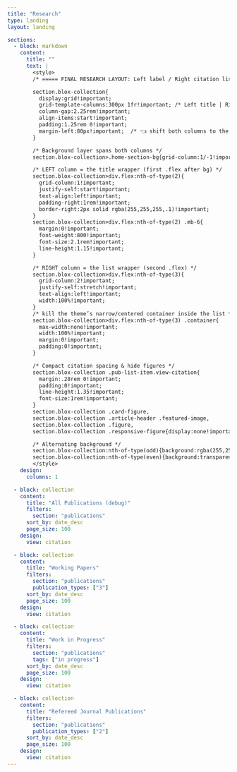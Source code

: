 ```yaml
---
title: "Research"
type: landing
layout: landing

sections:
  - block: markdown
    content:
      title: ""
      text: |
        <style>
        /* ===== FINAL RESEARCH LAYOUT: Left label / Right citation list ===== */

        section.blox-collection{
          display:grid!important;
          grid-template-columns:300px 1fr!important; /* Left title | Right list */
          column-gap:2.25rem!important;
          align-items:start!important;
          padding:1.25rem 0!important;
          margin-left:80px!important;  /* 👈 shift both columns to the right */
        }

        /* Background layer spans both columns */
        section.blox-collection>.home-section-bg{grid-column:1/-1!important}

        /* LEFT column = the title wrapper (first .flex after bg) */
        section.blox-collection>div.flex:nth-of-type(2){
          grid-column:1!important;
          justify-self:start!important;
          text-align:left!important;
          padding-right:1rem!important;
          border-right:2px solid rgba(255,255,255,.1)!important;
        }
        section.blox-collection>div.flex:nth-of-type(2) .mb-6{
          margin:0!important;
          font-weight:800!important;
          font-size:2.1rem!important;
          line-height:1.15!important;
        }

        /* RIGHT column = the list wrapper (second .flex) */
        section.blox-collection>div.flex:nth-of-type(3){
          grid-column:2!important;
          justify-self:stretch!important;
          text-align:left!important;
          width:100%!important;
        }
        /* kill the theme’s narrow/centered container inside the list */
        section.blox-collection>div.flex:nth-of-type(3) .container{
          max-width:none!important;
          width:100%!important;
          margin:0!important;
          padding:0!important;
        }

        /* Compact citation spacing & hide figures */
        section.blox-collection .pub-list-item.view-citation{
          margin:.28rem 0!important;
          padding:0!important;
          line-height:1.35!important;
          font-size:1rem!important;
        }
        section.blox-collection .card-figure,
        section.blox-collection .article-header .featured-image,
        section.blox-collection .figure,
        section.blox-collection .responsive-figure{display:none!important}

        /* Alternating background */
        section.blox-collection:nth-of-type(odd){background:rgba(255,255,255,.03)!important}
        section.blox-collection:nth-of-type(even){background:transparent!important}
        </style>
    design:
      columns: 1

  - block: collection
    content:
      title: "All Publications (debug)"
      filters:
        section: "publications"
      sort_by: date_desc
      page_size: 100
    design:
      view: citation

  - block: collection
    content:
      title: "Working Papers"
      filters:
        section: "publications"
        publication_types: ["3"]
      sort_by: date_desc
      page_size: 100
    design:
      view: citation

  - block: collection
    content:
      title: "Work in Progress"
      filters:
        section: "publications"
        tags: ["in progress"]
      sort_by: date_desc
      page_size: 100
    design:
      view: citation

  - block: collection
    content:
      title: "Refereed Journal Publications"
      filters:
        section: "publications"
        publication_types: ["2"]
      sort_by: date_desc
      page_size: 100
    design:
      view: citation
---
```



